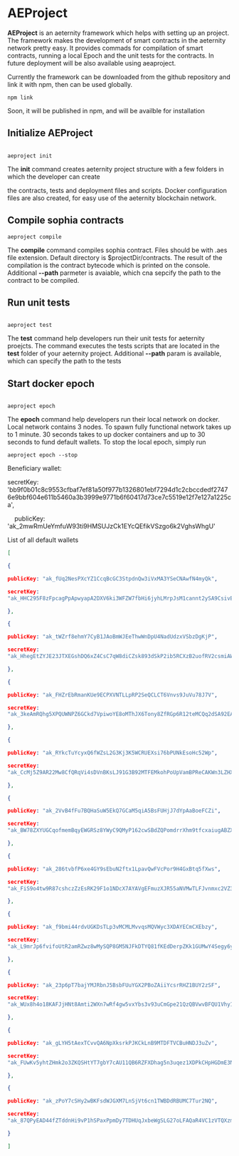 # AEProject

**AEProject** is an aeternity framework which helps with setting up an project.
The framework makes the development of smart contracts in the aeternity network pretty easy. It provides commads
for compilation of smart contracts, running a local Epoch and the unit tests for the contracts.
In future deployment will be also available using aeaproject.

Currently the framework can be downloaded from the github repository and link it with npm, then can be used globally.
```
npm link
```

Soon, it will be published in npm, and will be availble for installation

## Initialize AEProject

```

aeproject init

```

The **init** command creates aeternity project structure with a few folders
in which the developer can create

the contracts, tests and deployment files and scripts. Docker configuration
files are also created, for easy use of the aeternity blockchain network.

## Compile sophia contracts
```
aeproject compile
```

The **compile** command compiles sophia contract. Files should be with .aes
file extension. Default directory is $projectDir/contracts. The result of the compilation is the contract bytecode
which is printed on the console.
Additional **--path** parmeter is avaiable, which cna sepcify the path to the contract to be compiled.

## Run unit tests

```

aeproject test

```

The **test** command help developers run their unit tests for aeternity
proejcts. The command executes the tests scripts that are located in the
**test** folder of your aeternity project.
Additional **--path** param is available, which can specify the path to the tests

  
## Start docker epoch

```

aeproject epoch

```
The **epoch** command help developers run their local network on docker.
Local network contains 3 nodes. To spawn fully functional network takes up to 1
minute. 30 seconds takes to up docker containers and up to 30 seconds to fund
default wallets.
To stop the local epoch, simply run
```
aeproject epoch --stop
```

Beneficiary wallet:

secretKey:
'bb9f0b01c8c9553cfbaf7ef81a50f977b1326801ebf7294d1c2cbccdedf27476e9bbf604e611b5460a3b3999e9771b6f60417d73ce7c5519e12f7e127a1225ca',

    publicKey: 'ak_2mwRmUeYmfuW93ti9HMSUJzCk1EYcQEfikVSzgo6k2VghsWhgU'

List of all default wallets
```json
[

{

publicKey: "ak_fUq2NesPXcYZ1CcqBcGC3StpdnQw3iVxMA3YSeCNAwfN4myQk",

secretKey:
"ak_HHC295F8zFpcagPpApwyapA2DXV6ki3WFZW7fbHi6jyhLMrpJsM1cannt2ySA9CsivEzAQzkLZhDzd6mAtgzbgxyiSru4"

},

{

publicKey: "ak_tWZrf8ehmY7CyB1JAoBmWJEeThwWnDpU4NadUdzxVSbzDgKjP",

secretKey:
"ak_HhegEtZYJE23JTXEGshDQ6xZ4CsC7qW8diCZsk893dSkP2ib5RCXzB2uofRV2csmiAWyuT6WfXwWA2uRJfRqZZbhTfeH6"

},

{

publicKey: "ak_FHZrEbRmanKUe9ECPXVNTLLpRP2SeQCLCT6Vnvs9JuVu78J7V",

secretKey:
"ak_3keAmRQhg5XPQUWNPZ6GCkd7VpiwoYE8oMThJX6Tony8ZfRGp6R12teMCQq2dSA92EAvo3bPc4VMxdmH8LvJja2esASi4"

},

{

publicKey: "ak_RYkcTuYcyxQ6fWZsL2G3Kj3K5WCRUEXsi76bPUNkEsoHc52Wp",

secretKey:
"ak_CcMj5Z9AR22Mw8CfQRqVi4sDVnBKsLJ91G3B92MTFEMkohPoUpVamBPReCAKWn3LZHX7Lj4bYiMKzWNFkZiziR696cKoR"

},

{

publicKey: "ak_2VvB4fFu7BQHaSuW5EkQ7GCaM5qiA5BsFUHjJ7dYpAaBoeFCZi",

secretKey:
"ak_BW78ZXYUGCqofmemBqyEWGRSz8YWyC9QMyP162cwSBdZQPomdrrXhm9tfcxaiugABZXmtq7FzR8ZgPC67DKzEke7C59EG"

},

{

publicKey: "ak_286tvbfP6xe4GY9sEbuN2ftx1LpavQwFVcPor9H4GxBtq5fXws",

secretKey:
"ak_FiS9o4tw9R87cshczZzEsRK29F1o1NDcX7AYAVgEFmuzXJR55aNVMwTLFJvnmxc2VZ3rPpsptbKAVnBL1vXtKcSGkDvhA"

},

{

publicKey: "ak_f9bmi44rdvUGKDsTLp3vMCMLMvvqsMQVWyc3XDAYECmCXEbzy",

secretKey:
"ak_L9mrJp6fvifoUtR2amRZwz8wMySQP8GM5NJFkDTYQ81fKEdDerpZKk1GUMwY4Segy6yuVZL99cGCxwhJiURFoZxch3QLQ"

},

{

publicKey: "ak_23p6pT7bajYMJRbnJ5BsbFUuYGX2PBoZAiiYcsrRHZ1BUY2zSF",

secretKey:
"ak_WUx8h4o18KAFJjHNt8Amti2WXn7wRf4gw5vxYbs3v93uCmGpe21QzQBVwvBFQU1Vhy1p6MNbpcEcipPu4TthebvskG9Dv"

},

{

publicKey: "ak_gLYH5tAexTCvvQA6NpXksrkPJKCkLnB9MTDFTVCBuHNDJ3uZv",

secretKey:
"ak_FUwKv5yhtZHmk2o3ZKQSHtYT7gbY7cAU11QB6RZFXDhag5n3uqez1XDPkCHpHGDmE3Nfgs7smAabRhHLsiKXvMTfcMjVT"

},

{

publicKey: "ak_zPoY7cSHy2wBKFsdWJGXM7LnSjVt6cn1TWBDdRBUMC7Tur2NQ",

secretKey:
"ak_87QPyEAD44fZTddnHi9vP1hSPaxPpmDy7TDHUqJxbeWgSLG27oLFAQaR4VC1zVTQXzmcW9cjcjjzVwnpHxmBw9DLgcyAM"

}

]
```
  
  
  
  
  

